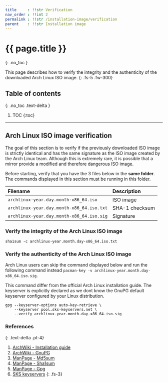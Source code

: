 ```yaml
---
title     : !!str Verification
nav_order : !!int 2
permalink : !!str /installation-image/verification
parent    : !!str Installation image
---
```


# {{ page.title }}
{: .no_toc }

This page describes how to verify the integrity and the authenticity of the downloaded Arch Linux ISO image.
{: .fs-5 .fw-300}

## Table of contents
{: .no_toc .text-delta }

1. TOC
{:toc}

---

## Arch Linux ISO image verification

The goal of this section is to verify if the previously downloaded ISO image is strictly identical and has the same signature as the ISO image created by the Arch Linux team. Although this is extremely rare, it is possible that a mirror provide a modified and therefore dangerous ISO image.

Before starting, verify that you have the 3 files below in the **same folder**. The commands displayed in this section must be running in this folder.

| Filename                                  | Description    |
| :---------------------------------------- | :------------- |
| `archlinux-year.day.month-x86_64.iso`     | ISO image      |
| `archlinux-year.day.month-x86_64.iso.txt` | SHA-1 checksum |
| `archlinux-year.day.month-x86_64.iso.sig` | Signature      |

### Verify the integrity of the Arch Linux ISO image

```
sha1sum -c archlinux-year.month.day-x86_64.iso.txt
```

### Verify the authenticity of the Arch Linux ISO image

Arch Linux users can skip the command displayed below and run the following command instead `pacman-key -v archlinux-year.month.day-x86_64.iso.sig`.

This command differ from the official Arch Linux installation guide. The keyserver is explicitly declared as we dont know the GnuPG default keyserver configured by your Linux distribution.

```
gpg --keyserver-options auto-key-retrieve \
    --keyserver pool.sks-keyservers.net \
    --verify archlinux-year.month.day-x86_64.iso.sig
```

### References
{: .text-delta .pt-4}

1. [ArchWiki - Installation guide](https://wiki.archlinux.org/index.php/Installation_guide#Verify_signature)
1. [ArchWiki - GnuPG](https://wiki.archlinux.org/index.php/GnuPG#Use_a_keyserver)
1. [ManPage - Md5sum](https://jlk.fjfi.cvut.cz/arch/manpages/man/core/coreutils/md5sum.1.en)
1. [ManPage - Sha1sum](https://jlk.fjfi.cvut.cz/arch/manpages/man/core/coreutils/sha1sum.1.en)
1. [ManPage - Gpg](https://jlk.fjfi.cvut.cz/arch/manpages/man/core/gnupg/gpg.1.en)
1. [SKS keyservers](https://sks-keyservers.net/)
{: .fs-3}
